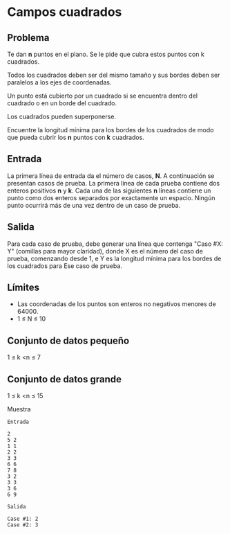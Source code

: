 # Campos cuadrados

## Problema

Te dan **n** puntos en el plano. Se le pide que cubra estos puntos con k cuadrados.

Todos los cuadrados deben ser del mismo tamaño y sus bordes deben ser paralelos a los ejes de coordenadas.

Un punto está cubierto por un cuadrado si se encuentra dentro del cuadrado o en un borde del cuadrado.

Los cuadrados pueden superponerse.

Encuentre la longitud mínima para los bordes de los cuadrados de modo que pueda cubrir los **n** puntos con **k** cuadrados.

## Entrada

La primera línea de entrada da el número de casos, **N**. 
A continuación se presentan casos de prueba. La primera línea de cada prueba contiene dos enteros positivos **n** y **k**. Cada una de las siguientes **n** líneas contiene un punto como dos enteros separados por exactamente un espacio. Ningún punto ocurrirá más de una vez dentro de un caso de prueba.

## Salida

Para cada caso de prueba, debe generar una línea que contenga "Caso #X: Y" (comillas para mayor claridad), donde X es el número del caso de prueba, comenzando desde 1, e Y es la longitud mínima para los bordes de los cuadrados para Ese caso de prueba.

## Límites

* Las coordenadas de los puntos son enteros no negativos menores de 64000.
* 1 ≤ N ≤ 10

## Conjunto de datos pequeño

1 ≤ k <n ≤ 7

## Conjunto de datos grande

1 ≤ k <n ≤ 15

Muestra

```
Entrada
 
2
5 2
1 1
2 2
3 3
6 6
7 8
3 2
3 3
3 6
6 9

Salida

Case #1: 2
Case #2: 3

```
